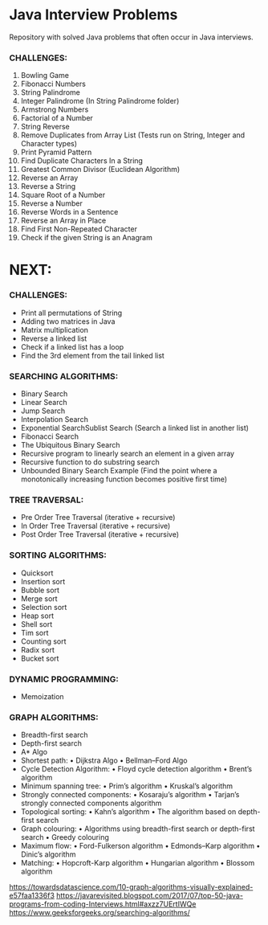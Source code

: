 # Java Interview Problems
Repository with solved Java problems that often occur in Java interviews.

### CHALLENGES:
 1.  Bowling Game
 2.  Fibonacci Numbers
 3. String Palindrome
 4. Integer Palindrome (In String Palindrome folder)
 5. Armstrong Numbers
 6. Factorial of a Number
 7. String Reverse
 8. Remove Duplicates from Array List (Tests run on String, Integer and Character types)
 9. Print Pyramid Pattern
 10. Find Duplicate Characters In a String
 11. Greatest Common Divisor (Euclidean Algorithm)
 12. Reverse an Array
 13. Reverse a String
 14. Square Root of a Number
 15. Reverse a Number
 16. Reverse Words in a Sentence
 17. Reverse an Array in Place
 18. Find First Non-Repeated Character
 19. Check if the given String is an Anagram
 
 
 
 
 
 
# NEXT:
 
### CHALLENGES:
 - Print all permutations of String
 - Adding two matrices in Java
 - Matrix multiplication
 - Reverse a linked list
 - Check if a linked list has a loop
 - Find the 3rd element from the tail linked list
 
### SEARCHING ALGORITHMS:
 - Binary Search
 - Linear Search
 - Jump Search
 - Interpolation Search
 - Exponential SearchSublist Search (Search a linked list in another list)
 - Fibonacci Search
 - The Ubiquitous Binary Search
 - Recursive program to linearly search an element in a given array
 - Recursive function to do substring search
 - Unbounded Binary Search Example (Find the point where a monotonically increasing function becomes positive first time)

### TREE TRAVERSAL:
 - Pre Order Tree Traversal (iterative + recursive)
 - In Order Tree Traversal (iterative + recursive)
 - Post Order Tree Traversal (iterative + recursive)

### SORTING ALGORITHMS:
 - Quicksort
 - Insertion sort
 - Bubble sort
 - Merge sort
 - Selection sort
 - Heap sort
 - Shell sort
 - Tim sort
 - Counting sort
 - Radix sort
 - Bucket sort
 
 
### DYNAMIC PROGRAMMING:
 - Memoization

### GRAPH ALGORITHMS:
 - Breadth-first search
 - Depth-first search
 - A* Algo
 - Shortest path:
     • Dijkstra Algo
     • Bellman–Ford Algo
 - Cycle Detection Algorithm:
     • Floyd cycle detection algorithm
     • Brent’s algorithm
 - Minimum spanning tree:
     • Prim’s algorithm
     • Kruskal’s algorithm
 - Strongly connected components:
     • Kosaraju’s algorithm
     • Tarjan’s strongly connected components algorithm
 - Topological sorting:
     • Kahn’s algorithm
     • The algorithm based on depth-first search
 - Graph colouring:
     • Algorithms using breadth-first search or depth-first search
     • Greedy colouring
 - Maximum flow:
     • Ford-Fulkerson algorithm
     • Edmonds–Karp algorithm
     • Dinic’s algorithm
 - Matching:
     • Hopcroft-Karp algorithm
     • Hungarian algorithm
     • Blossom algorithm







https://towardsdatascience.com/10-graph-algorithms-visually-explained-e57faa1336f3
https://javarevisited.blogspot.com/2017/07/top-50-java-programs-from-coding-Interviews.html#axzz7UErtIWQe
https://www.geeksforgeeks.org/searching-algorithms/
